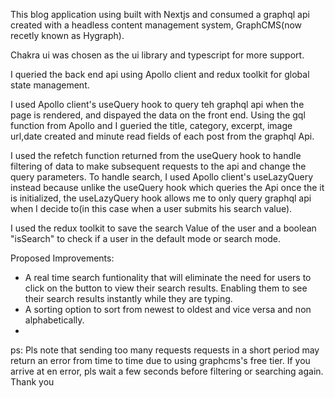 This blog application using built with Nextjs and consumed a graphql api created with a headless content management system, GraphCMS(now recetly known as Hygraph).

Chakra ui was chosen as the ui library and typescript for more support.

I queried the back end api using Apollo client and redux toolkit for global state management.

I used Apollo client's useQuery hook to query teh graphql api when the page is rendered, and dispayed the data on the front end.
Using the gql function from Apollo and I gueried the title, category, excerpt, image url,date created and minute read fields of each post from the graphql Api.

I used the refetch function returned from the useQuery hook to handle filtering of data to make subsequent requests to the api and change the query parameters.
To handle search, I used Apollo client's useLazyQuery instead because unlike the useQuery hook which queries the Api once the it is initialized, the useLazyQuery hook allows me to only query graphql api when I decide to(in this case when a user submits his search value).

I used the redux toolkit to save the search Value of the user and a boolean "isSearch" to check if a user in the default mode or search mode.


Proposed Improvements:
- A real time search funtionality that will eliminate the need for users to click on the button to view their search results. Enabling them to see their search results instantly while they are typing.
- A sorting option to sort from newest to oldest and vice versa and non alphabetically.
-



ps: Pls note that sending too many requests requests in a short period may return an error from time to time due to using graphcms's free tier.
If you arrive at en error, pls wait a few seconds before filtering or searching again.
Thank you